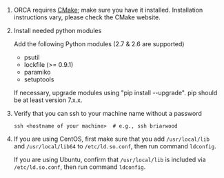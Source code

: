 1. ORCA requires [CMake](https://cmake.org); make sure you have it installed.
   Installation instructions vary, please check the CMake website.
   
1. Install needed python modules

    Add the following Python modules (2.7 & 2.6 are supported)

    * psutil
    * lockfile (>= 0.9.1)
    * paramiko
    * setuptools

    If necessary, upgrade modules using "pip install --upgrade".
    pip should be at least version 7.x.x.

1. Verify that you can ssh to your machine name without a password

    ```
    ssh <hostname of your machine>  # e.g., ssh briarwood
    ```

1. If you are using CentOS, first make sure that you add `/usr/local/lib` and
   `/usr/local/lib64` to `/etc/ld.so.conf`, then run command `ldconfig`.

    If you are using Ubuntu, confirm that `/usr/local/lib` is included via
	`/etc/ld.so.conf`, then run command `ldconfig`.
